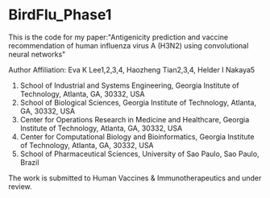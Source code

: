# BirdFlu_Phase1
This is the code for my paper:"Antigenicity prediction and vaccine recommendation of human influenza virus A (H3N2) using convolutional neural networks"

Author Affiliation: Eva K Lee1,2,3,4, Haozheng Tian2,3,4, Helder I Nakaya5
1. School of Industrial and Systems Engineering, Georgia Institute of Technology, Atlanta, GA, 30332, USA
2. School of Biological Sciences, Georgia Institute of Technology, Atlanta, GA, 30332, USA
3. Center for Operations Research in Medicine and Healthcare, Georgia Institute of Technology, Atlanta, GA, 30332, USA
4. Center for Computational Biology and Bioinformatics, Georgia Institute of Technology, Atlanta, GA, 30332, USA
5. School of Pharmaceutical Sciences, University of Sao Paulo, Sao Paulo, Brazil

The work is submitted to Human Vaccines & Immunotherapeutics and under review.

